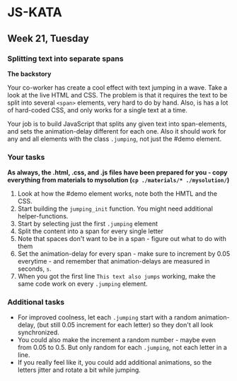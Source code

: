 # JS-KATA
## Week 21, Tuesday
### Splitting text into separate spans
**The backstory**

Your co-worker has create a cool effect with text jumping in a wave. Take a look at the live HTML and CSS.
The problem is that it requires the text to be split into several `<span>` elements, very hard to do by hand. Also, is has a lot of hard-coded CSS, and only works for a single text at a time.

Your job is to build JavaScript that splits any given text into span-elements, and sets the animation-delay different for each one. Also it should work for any and all elements with the class `.jumping`, not just the #demo element.

### Your tasks
__As always, the .html, .css, and .js files have been prepared for you - copy everything from materials to mysolution (`cp ./materials/* ./mysolution/`)__

1. Look at how the #demo element works, note both the HMTL and the CSS.
2. Start building the `jumping_init` function. You might need additional helper-functions.
3. Start by selecting just the first `.jumping` element
4. Split the content into a span for every single letter
5. Note that spaces don't want to be in a span - figure out what to do with them
6. Set the animation-delay for every span - make sure to increment by 0.05 everytime - and remember that animation-delays are measured in seconds, `s`.
7. When you got the first line `This text also jumps` working, make the same code work on every `.jumping` element.

### Additional tasks

* For improved coolness, let each `.jumping` start with a random animation-delay, (but still 0.05 increment for each letter) so they don't all look synchronized.
* You could also make the increment a random number - maybe even from 0.05 to 0.5. But only random for each `.jumping`, not each letter in a line.
* If you really feel like it, you could add additional animations, so the letters jitter and rotate a bit while jumping.
